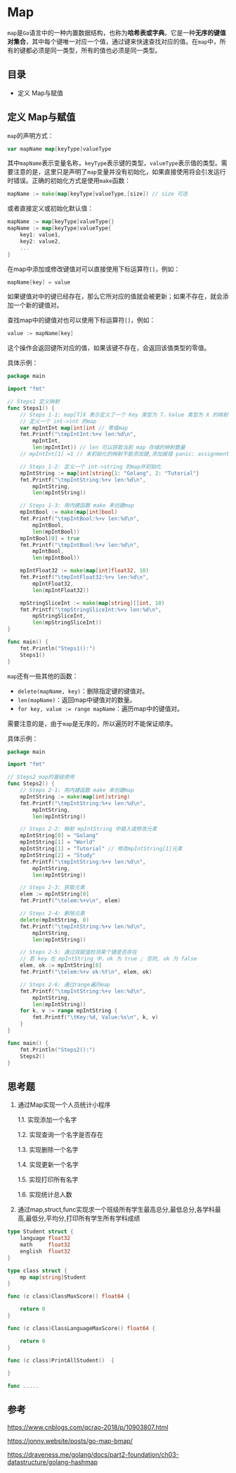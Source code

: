 # Map

`map`是`Go`语言中的一种内置数据结构，也称为**哈希表或字典**。它是一种**无序的键值对集合**，其中每个键唯一对应一个值，通过键来快速查找对应的值。在`map`中，所有的键都必须是同一类型，所有的值也必须是同一类型。

## 目录

- 定义 Map与赋值

## 定义 Map与赋值

`map`的声明方式：

```go
var mapName map[keyType]valueType
```

其中`mapName`表示变量名称，`keyType`表示键的类型，`valueType`表示值的类型。需要注意的是，这里只是声明了`map`变量并没有初始化，如果直接使用将会引发运行时错误。正确的初始化方式是使用`make`函数：

```go
mapName := make(map[keyType]valueType,[size]) // size 可选
```

或者直接定义或初始化默认值：

```go
mapName := map[keyType]valueType{}
mapName := map[keyType]valueType{
    key1: value1,
    key2: value2,
    ...
}
```

在map中添加或修改键值对可以直接使用下标运算符`[]`，例如：

```go
mapName[key] = value
```

如果键值对中的键已经存在，那么它所对应的值就会被更新；如果不存在，就会添加一个新的键值对。

查找map中的键值对也可以使用下标运算符`[]`，例如：

```go
value := mapName[key]
```

这个操作会返回键所对应的值，如果该键不存在，会返回该值类型的零值。

具体示例：

```go
package main

import "fmt"

// Steps1 定义映射
func Steps1() {
	// Steps 1-1: map[T]X 表示定义了一个 Key 类型为 T，Value 类型为 X 的映射
	// 定义一个 int->int 的map
	var mpIntInt map[int]int // 零值map
	fmt.Printf("\tmpIntInt:%+v len:%d\n",
		mpIntInt,
		len(mpIntInt)) // len 可以获取当前 map 存储的映射数量
	// mpIntInt[1] =1 // 未初始化的映射不能添加键,添加报错 panic: assignment to entry in nil map

	// Steps 1-2: 定义一个 int->string 的map并初始化
	mpIntString := map[int]string{1: "Golang", 2: "Tutorial"}
	fmt.Printf("\tmpIntString:%+v len:%d\n",
		mpIntString,
		len(mpIntString))

	// Steps 1-3: 用内建函数 make 来创建map
	mpIntBool := make(map[int]bool)
	fmt.Printf("\tmpIntBool:%+v len:%d\n",
		mpIntBool,
		len(mpIntBool))
	mpIntBool[0] = true
	fmt.Printf("\tmpIntBool:%+v len:%d\n",
		mpIntBool,
		len(mpIntBool))

	mpIntFloat32 := make(map[int]float32, 10)
	fmt.Printf("\tmpIntFloat32:%+v len:%d\n",
		mpIntFloat32,
		len(mpIntFloat32))

	mpStringSliceInt := make(map[string][]int, 10)
	fmt.Printf("\tmpStringSliceInt:%+v len:%d\n",
		mpStringSliceInt,
		len(mpStringSliceInt))
}

func main() {
	fmt.Println("Steps1():")
	Steps1()
}
```

`map`还有一些其他的函数：

- `delete(mapName, key)`：删除指定键的键值对。
- `len(mapName)`：返回map中键值对的数量。
- `for key, value := range mapName`：遍历map中的键值对。

需要注意的是，由于`map`是无序的，所以遍历时不能保证顺序。

具体示例：

```go
package main

import "fmt"

// Steps2 map的基础使用
func Steps2() {
	// Steps 2-1: 用内建函数 make 来创建map
	mpIntString := make(map[int]string)
	fmt.Printf("\tmpIntString:%+v len:%d\n",
		mpIntString,
		len(mpIntString))

	// Steps 2-2: 映射 mpIntString 中插入或修改元素
	mpIntString[0] = "Golang"
	mpIntString[1] = "World"
	mpIntString[1] = "Tutorial" // 修改mpIntString[1]元素
	mpIntString[2] = "Study"
	fmt.Printf("\tmpIntString:%+v len:%d\n",
		mpIntString,
		len(mpIntString))

	// Steps 2-3: 获取元素
	elem := mpIntString[0]
	fmt.Printf("\telem:%+v\n", elem)

	// Steps 2-4: 删除元素
	delete(mpIntString, 0)
	fmt.Printf("\tmpIntString:%+v len:%d\n",
		mpIntString,
		len(mpIntString))

	// Steps 2-5: 通过双赋值检测某个键是否存在
	// 若 key 在 mpIntString 中，ok 为 true ; 否则, ok 为 false
	elem, ok := mpIntString[0]
	fmt.Printf("\telem:%+v ok:%t\n", elem, ok)

	// Steps 2-6: 通过range遍历map
	fmt.Printf("\tmpIntString:%+v len:%d\n",
		mpIntString,
		len(mpIntString))
	for k, v := range mpIntString {
		fmt.Printf("\tKey:%d, Value:%s\n", k, v)
	}
}

func main() {
	fmt.Println("Steps2():")
	Steps2()
}
```


## 思考题
1. 通过Map实现一个人员统计小程序 
  
    1.1. 实现添加一个名字
   
    1.2. 实现查询一个名字是否存在

    1.3. 实现删除一个名字

    1.4. 实现更新一个名字
    
    1.5. 实现打印所有名字

    1.6. 实现统计总人数
    
2. 通过map,struct,func实现求一个班级所有学生最高总分,最低总分,各学科最高,最低分,平均分,打印所有学生所有学科成绩

```go
type Student struct {
	language float32
	math     float32
	english  float32
}

type class struct {
	mp map[string]Student
}

func (c class)ClassMaxScore() float64 {

	return 0
}

func (c class)ClassLanguageMaxScore() float64 {

	return 0
}

func (c class)PrintAllStudent()  {
	
}

func .....
```

## 参考
https://www.cnblogs.com/qcrao-2018/p/10903807.html

https://jonny.website/posts/go-map-bmap/

https://draveness.me/golang/docs/part2-foundation/ch03-datastructure/golang-hashmap
